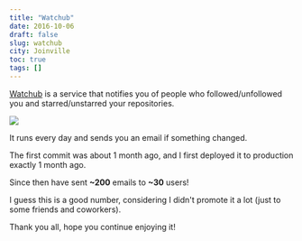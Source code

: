 ```yaml
---
title: "Watchub"
date: 2016-10-06
draft: false
slug: watchub
city: Joinville
toc: true
tags: []
---
```


[Watchub](http://watchub.pw/) is a service that notifies you of people who followed/unfollowed you and starred/unstarred your repositories.

![](/public/images/watchub/81418df0-4e0b-4a45-aec0-55f93f918605.png)

It runs every day and sends you an email if something changed.

The first commit was about 1 month ago, and I first deployed it to production exactly 1 month ago.

Since then have sent **~200** emails to **~30** users!

I guess this is a good number, considering I didn't promote it a lot (just to some friends and coworkers).

Thank you all, hope you continue enjoying it!
